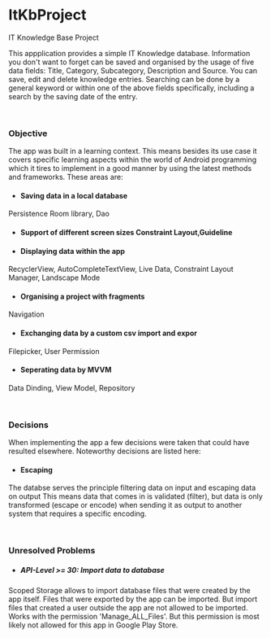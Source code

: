 # ItKbProject
IT Knowledge Base Project

This appplication provides a simple IT Knowledge database. Information you don't want to forget can be saved and organised by the usage of five data fields:
Title, Category, Subcategory, Description and Source.
You can save, edit and delete knowledge entries. Searching can be done by a general keyword or within one of the above fields specifically, including a search by the saving date of the entry.

<br>

### Objective

The app was built in a learning context. This means besides its use case it covers specific learning aspects within the world of Android programming which it tires to implement in a good manner by using the latest methods and frameworks. These areas are:

- #### Saving data in a local database
Persistence Room library, Dao

- #### Support of different screen sizes Constraint Layout,Guideline

- #### Displaying data within the app
RecyclerView, AutoCompleteTextView, Live Data, Constraint Layout Manager, Landscape Mode

- #### Organising a project with fragments
Navigation

- #### Exchanging data by a custom csv import and expor
Filepicker, User Permission

- #### Seperating data by MVVM
Data Dinding, View Model, Repository

<br>

### Decisions
When implementing the app a few decisions were taken that could have resulted elsewhere. Noteworthy decisions are listed here:

- #### Escaping
The databse serves the principle filtering data on input and escaping data on output
This means data that comes in is validated (filter), but data is only transformed (escape or encode) when sending it as output 
to another system that requires a specific encoding.

<br>

### Unresolved Problems

- ##### API-Level >= 30: Import data to database
Scoped Storage allows to import database files that were created by the app itself. Files that were exported by the app can be imported.
But import files that created a user outside the app are not allowed to be imported.
Works with the permission 'Manage_ALL_Files'. But this permission is most likely not allowed for this app in Google Play Store.
